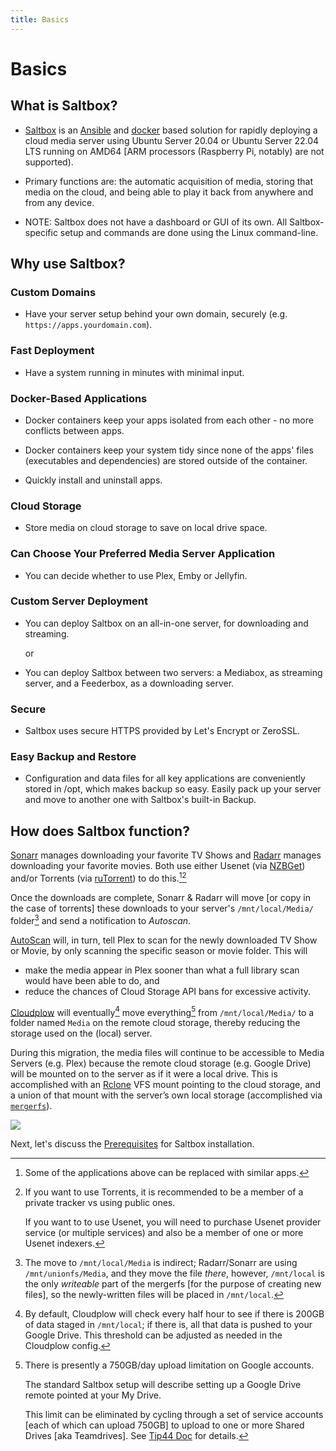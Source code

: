 ```yaml
---
title: Basics
---
```

# Basics

## What is Saltbox?

- [Saltbox](https://github.com/saltyorg/Saltbox) is an [Ansible](https://www.ansible.com/how-ansible-works) and [docker](https://www.docker.com/what-container) based solution for rapidly deploying a cloud media server using Ubuntu Server 20.04 or Ubuntu Server 22.04 LTS running on AMD64 [ARM processors (Raspberry Pi, notably) are not supported).

- Primary functions are: the automatic acquisition of media, storing that media on the cloud, and being able to  play it back from anywhere and from any device.

- NOTE: Saltbox does not have a dashboard or GUI of its own. All Saltbox-specific setup and commands are done using the Linux command-line.


## Why use Saltbox?

### Custom Domains

- Have your server setup behind your own domain, securely (e.g. `https://apps.yourdomain.com`).

### Fast Deployment

- Have a system running in minutes with minimal input.

### Docker-Based Applications

- Docker containers keep your apps isolated from each other - no more conflicts between apps.

- Docker containers keep your system tidy since none of the apps' files (executables and dependencies) are stored outside of the container.

- Quickly install and uninstall apps.


### Cloud Storage

- Store media on cloud storage to save on local drive space.


### Can Choose Your Preferred Media Server Application

- You can decide whether to use Plex, Emby or Jellyfin.


### Custom Server Deployment

- You can deploy Saltbox on an all-in-one server, for downloading and streaming.

  or

- You can deploy Saltbox between two servers: a Mediabox, as streaming server, and a Feederbox, as a downloading server.

### Secure

- Saltbox uses secure HTTPS provided by Let's Encrypt or ZeroSSL.

### Easy Backup and Restore

- Configuration and data files for all key applications are conveniently stored in /opt, which makes backup so easy. Easily pack up your server and move to another one with Saltbox's built-in Backup.


## How does Saltbox function?

[Sonarr](https://sonarr.tv/) manages downloading your favorite TV Shows and [Radarr](https://radarr.video/) manages downloading your favorite movies. Both use either Usenet (via [NZBGet](https://nzbget.net/)) and/or Torrents (via [ruTorrent](https://github.com/Novik/ruTorrent)) to do this.[^1][^2]

Once the downloads are complete, Sonarr & Radarr will move [or copy in the case of torrents] these downloads to your server's `/mnt/local/Media/` folder[^3] and send a notification to _Autoscan_.

[AutoScan](https://github.com/cloudbox/autoscan/) will, in turn, tell Plex to scan for the newly downloaded TV Show or Movie, by only scanning the specific season or movie folder. This will

  - make the media appear in Plex sooner than what a full library scan would have been able to do, and
  - reduce the chances of Cloud Storage API bans for excessive activity.

[Cloudplow](https://github.com/Saltbox/Saltbox/wiki/Cloudplow) will eventually[^4] move everything[^5] from `/mnt/local/Media/` to a folder named `Media` on the remote cloud storage, thereby reducing the storage used on the (local) server.

During this migration, the media files will continue to be accessible to Media Servers (e.g. Plex) because the remote cloud storage (e.g. Google Drive) will be mounted on to the server as if it were a local drive. This is accomplished with an [Rclone](https://rclone.org/) VFS mount pointing to the cloud storage, and a union of that mount with the server’s own local storage (accomplished via [`mergerfs`](https://github.com/trapexit/mergerfs)).

![](/images/basics-flowchart.png)

[^1]: Some of the applications above can be replaced with similar apps.

[^2]: If you want to use Torrents, it is recommended to be a member of a private tracker vs using public ones.

      If you want to to use Usenet, you will need to purchase Usenet provider service (or multiple services) and also be a member of one or more Usenet indexers.

[^3]: The move to `/mnt/local/Media` is indirect; Radarr/Sonarr are using `/mnt/unionfs/Media`, and they move the file *there*, however, `/mnt/local` is the only *writeable* part of the mergerfs [for the purpose of  creating new files], so the newly-written files will be placed in `/mnt/local`.

[^4]: By default, Cloudplow will check every half hour to see if there is 200GB of data staged in `/mnt/local`; if there is, all that data is pushed to your Google Drive. This threshold can be adjusted as needed in the Cloudplow config.

[^5]: There is presently a 750GB/day upload limitation on Google accounts.

      The standard Saltbox setup will describe setting up a Google Drive remote pointed at your My Drive.

      This limit can be eliminated by cycling through a set of service accounts [each of which can upload 750GB] to upload to one or more Shared Drives [aka Teamdrives].  See [Tip44 Doc](/reference/guides/chazguides/tip44) for details.

Next, let's discuss the [Prerequisites](/saltbox/prerequisites) for Saltbox installation.
